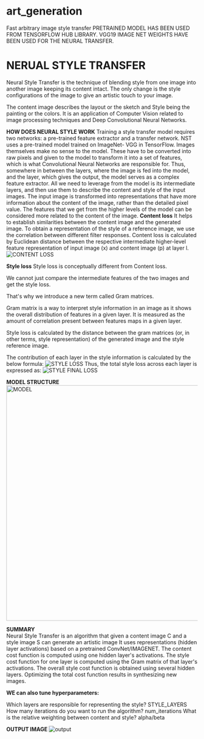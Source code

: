 # art_generation

Fast arbitrary image style transfer PRETRAINED MODEL HAS BEEN USED FROM TENSORFLOW HUB LIBRARY.
VGG19 IMAGE NET WEIGHTS HAVE BEEN USED FOR THE NEURAL TRANSFER.

# NERUAL STYLE TRANSFER
Neural Style Transfer is the technique of blending style from one image into another image keeping its content intact. The only change is the style configurations of the image to give an artistic touch to your image.

The content image describes the layout or the sketch and Style being the painting or the colors. It is an application of Computer Vision related to image processing techniques and Deep Convolutional Neural Networks.


**HOW DOES NEURAL STYLE WORK**
Training a style transfer model requires two networks: a pre-trained feature extractor and a transfer network.
NST uses a pre-trained model trained on ImageNet- VGG in TensorFlow.
Images themselves make no sense to the model. These have to be converted into raw pixels and given to the model to transform it into a set of features, which is what Convolutional Neural Networks are responsible for.
Thus, somewhere in between the layers, where the image is fed into the model, and the layer, which gives the output, the model serves as a complex feature extractor. All we need to leverage from the model is its intermediate layers, and then use them to describe the content and style of the input images.
The input image is transformed into representations that have more information about the content of the image, rather than the detailed pixel value.
The features that we get from the higher levels of the model can be considered more related to the content of the image.
**Content loss**
It helps to establish similarities between the content image and the generated image.
To obtain a representation of the style of a reference image, we use the correlation between different filter responses.
Content loss is calculated by Euclidean distance between the respective intermediate higher-level feature representation of input image (x) and content image (p) at layer l.
![CONTENT LOSS](https://user-images.githubusercontent.com/90260133/150290835-80436439-80ab-42eb-9b0a-bba63dc3c47d.png)

**Style loss**
Style loss is conceptually different from Content loss.

We cannot just compare the intermediate features of the two images and get the style loss.

That's why we introduce a new term called Gram matrices.

Gram matrix is a way to interpret style information in an image as it shows the overall distribution of features in a given layer. It is measured as the amount of correlation present between features maps in a given layer.

Style loss is calculated by the distance between the gram matrices (or, in other terms, style representation) of the generated image and the style reference image.

The contribution of each layer in the style information is calculated by the below formula:
![STYLE LOSS](https://user-images.githubusercontent.com/90260133/150290999-b4814dc3-f678-4873-8234-133f031f3d8d.png)
Thus, the total style loss across each layer is expressed as:
![STYLE FINAL LOSS](https://user-images.githubusercontent.com/90260133/150291021-d15040d9-6f42-4281-a684-141236826553.png)

**MODEL STRUCTURE**
<img width="620" alt="MODEL" src="https://user-images.githubusercontent.com/90260133/150291133-a4d79b68-3748-4a04-aa17-732448c7068a.png">

**SUMMARY**                               
Neural Style Transfer is an algorithm that given a content image C and a style image S can generate an artistic image
It uses representations (hidden layer activations) based on a pretrained ConvNet/IMAGENET.
The content cost function is computed using one hidden layer's activations.
The style cost function for one layer is computed using the Gram matrix of that layer's activations. The overall style cost function is obtained using several hidden layers.
Optimizing the total cost function results in synthesizing new images.

**WE can also tune hyperparameters:**

Which layers are responsible for representing the style? STYLE_LAYERS
How many iterations do you want to run the algorithm? num_iterations
What is the relative weighting between content and style? alpha/beta

**OUTPUT IMAGE**
![output](https://user-images.githubusercontent.com/90260133/150291217-c6a7bb89-fa86-405d-a558-fe437981b75a.png)


